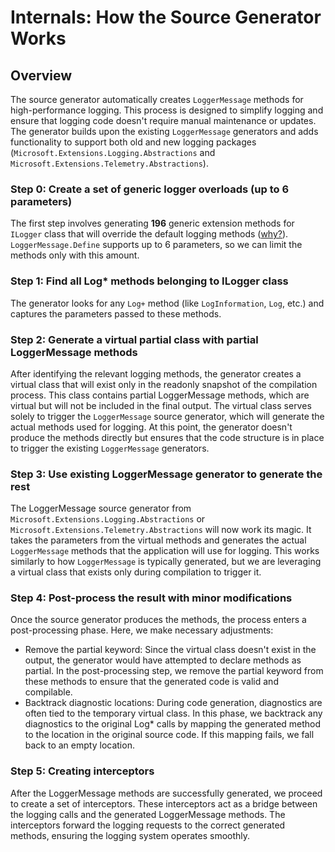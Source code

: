 # Internals: How the Source Generator Works

## Overview

The source generator automatically creates `LoggerMessage` methods for high-performance logging.
This process is designed to simplify logging and ensure that logging code doesn't require manual maintenance or updates.
The generator builds upon the existing `LoggerMessage` generators and adds functionality to support both old and new logging packages (`Microsoft.Extensions.Logging.Abstractions` and `Microsoft.Extensions.Telemetry.Abstractions`).

### Step 0: Create a set of generic logger overloads (up to 6 parameters)

The first step involves generating **196** generic extension methods for `ILogger` class that will override the default logging methods ([why?](./ADR/ADR-01_Generation_of_logger_extension_methods_overloads.md)).
`LoggerMessage.Define` supports up to 6 parameters, so we can limit the methods only with this amount.

### Step 1: Find all Log* methods belonging to ILogger class

The generator looks for any `Log+` method (like `LogInformation`, `Log`, etc.) and captures the parameters passed to these methods.

### Step 2: Generate a virtual partial class with partial LoggerMessage methods

After identifying the relevant logging methods, the generator creates a virtual class that will exist only in the readonly snapshot of the compilation process.
This class contains partial LoggerMessage methods, which are virtual but will not be included in the final output.
The virtual class serves solely to trigger the `LoggerMessage` source generator, which will generate the actual methods used for logging.
At this point, the generator doesn't produce the methods directly but ensures that the code structure is in place to trigger the existing `LoggerMessage` generators.

### Step 3: Use existing LoggerMessage generator to generate the rest

The LoggerMessage source generator from `Microsoft.Extensions.Logging.Abstractions` or `Microsoft.Extensions.Telemetry.Abstractions` will now work its magic.
It takes the parameters from the virtual methods and generates the actual `LoggerMessage` methods that the application will use for logging.
This works similarly to how `LoggerMessage` is typically generated, but we are leveraging a virtual class that exists only during compilation to trigger it.

### Step 4: Post-process the result with minor modifications

Once the source generator produces the methods, the process enters a post-processing phase. Here, we make necessary adjustments:

* Remove the partial keyword: Since the virtual class doesn't exist in the output, the generator would have attempted to declare methods as partial.
In the post-processing step, we remove the partial keyword from these methods to ensure that the generated code is valid and compilable.
* Backtrack diagnostic locations: During code generation, diagnostics are often tied to the temporary virtual class.
In this phase, we backtrack any diagnostics to the original Log* calls by mapping the generated method to the location in the original source code.
If this mapping fails, we fall back to an empty location.

### Step 5: Creating interceptors

After the LoggerMessage methods are successfully generated, we proceed to create a set of interceptors.
These interceptors act as a bridge between the logging calls and the generated LoggerMessage methods.
The interceptors forward the logging requests to the correct generated methods, ensuring the logging system operates smoothly.
